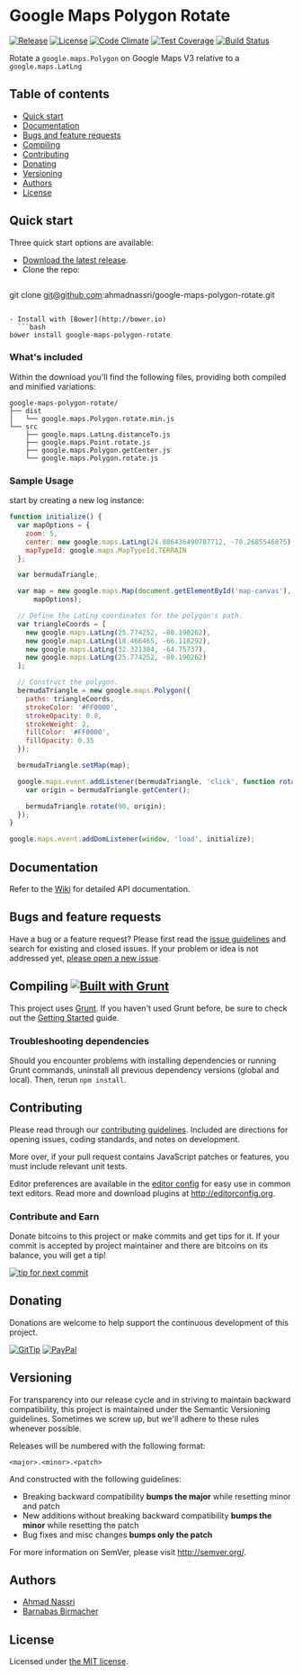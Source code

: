 # Google Maps Polygon Rotate

[![Release][release-img]][release-url]
[![License][license-img]][license-url]
[![Code Climate][codeclimate-img]][codeclimate-url]
[![Test Coverage][coverage-img]][coverage-url]
[![Build Status][travis-img]][travis-url]

Rotate a `google.maps.Polygon` on Google Maps V3 relative to a `google.maps.LatLng`

## Table of contents

- [Quick start](#quick-start)
- [Documentation](#documentation)
- [Bugs and feature requests](#bugs-and-feature-requests)
- [Compiling](#compiling-)
- [Contributing](#contributing)
- [Donating](#donating)
- [Versioning](#versioning)
- [Authors](#authors)
- [License](#license)

## Quick start

Three quick start options are available:

- [Download the latest release](https://github.com/ahmadnassri/google-maps-polygon-rotate/releases).
- Clone the repo: 
  ```bash
git clone git@github.com:ahmadnassri/google-maps-polygon-rotate.git
```

- Install with [Bower](http://bower.io)
  ```bash
bower install google-maps-polygon-rotate
```

### What's included

Within the download you'll find the following files, providing both compiled and minified variations:

```
google-maps-polygon-rotate/
├── dist
│   └── google.maps.Polygon.rotate.min.js
└── src
    ├── google.maps.LatLng.distanceTo.js
    ├── google.maps.Point.rotate.js
    ├── google.maps.Polygon.getCenter.js
    └── google.maps.Polygon.rotate.js
```

### Sample Usage

start by creating a new log instance:

```javascript
function initialize() {
  var mapOptions = {
    zoom: 5,
    center: new google.maps.LatLng(24.886436490787712, -70.2685546875),
    mapTypeId: google.maps.MapTypeId.TERRAIN
  };

  var bermudaTriangle;

  var map = new google.maps.Map(document.getElementById('map-canvas'),
      mapOptions);

  // Define the LatLng coordinates for the polygon's path.
  var triangleCoords = [
    new google.maps.LatLng(25.774252, -80.190262),
    new google.maps.LatLng(18.466465, -66.118292),
    new google.maps.LatLng(32.321384, -64.75737),
    new google.maps.LatLng(25.774252, -80.190262)
  ];

  // Construct the polygon.
  bermudaTriangle = new google.maps.Polygon({
    paths: triangleCoords,
    strokeColor: '#FF0000',
    strokeOpacity: 0.8,
    strokeWeight: 2,
    fillColor: '#FF0000',
    fillOpacity: 0.35
  });

  bermudaTriangle.setMap(map);

  google.maps.event.addListener(bermudaTriangle, 'click', function rotate () {
    var origin = bermudaTriangle.getCenter();

    bermudaTriangle.rotate(90, origin);
  });
}

google.maps.event.addDomListener(window, 'load', initialize);
```

## Documentation

Refer to the [Wiki](https://github.com/ahmadnassri/google-maps-polygon-rotate/wiki) for detailed API documentation.

## Bugs and feature requests

Have a bug or a feature request? Please first read the [issue guidelines](CONTRIBUTING.md#using-the-issue-tracker) and search for existing and closed issues. If your problem or idea is not addressed yet, [please open a new issue](https://github.com/ahmadnassri/google-maps-polygon-rotate/issues).

## Compiling [![Built with Grunt](https://cdn.gruntjs.com/builtwith.png)](http://gruntjs.com/)

This project uses [Grunt](http://gruntjs.com/). If you haven't used Grunt before, be sure to check out the [Getting Started](http://gruntjs.com/getting-started) guide.

### Troubleshooting dependencies

Should you encounter problems with installing dependencies or running Grunt commands, uninstall all previous dependency versions (global and local). Then, rerun `npm install`.

## Contributing

Please read through our [contributing guidelines](CONTRIBUTING.md). Included are directions for opening issues, coding standards, and notes on development.

More over, if your pull request contains JavaScript patches or features, you must include relevant unit tests.

Editor preferences are available in the [editor config](.editorconfig) for easy use in common text editors. Read more and download plugins at <http://editorconfig.org>.

### Contribute and Earn

Donate bitcoins to this project or make commits and get tips for it. If your commit is accepted by project maintainer and there are bitcoins on its balance, you will get a tip!

[![tip for next commit][tip4commit-img]][tip4commit-url]

## Donating

Donations are welcome to help support the continuous development of this project.

[![GitTip][gratipay-img]][gratipay-url]
[![PayPal][paypal-img]][paypal-url]

## Versioning

For transparency into our release cycle and in striving to maintain backward compatibility, this project is maintained under the Semantic Versioning guidelines. Sometimes we screw up, but we'll adhere to these rules whenever possible.

Releases will be numbered with the following format:

`<major>.<minor>.<patch>`

And constructed with the following guidelines:

- Breaking backward compatibility **bumps the major** while resetting minor and patch
- New additions without breaking backward compatibility **bumps the minor** while resetting the patch
- Bug fixes and misc changes **bumps only the patch**

For more information on SemVer, please visit <http://semver.org/>.

## Authors

* [Ahmad Nassri](http://ahmadnassri.com)
* [Barnabas Birmacher](https://github.com/birmacher)

## License

Licensed under [the MIT license](LICENSE).

[release-url]: https://github.com/ahmadnassri/google-maps-polygon-rotate/releases
[release-img]: http://img.shields.io/github/release/ahmadnassri/google-maps-polygon-rotate.svg?style=flat-square

[license-url]: opensource.org/licenses/MIT
[license-img]: http://img.shields.io/badge/license-MIT-blue.svg?style=flat-square

[travis-url]: https://travis-ci.org/ahmadnassri/google-maps-polygon-rotate
[travis-img]: http://img.shields.io/travis/ahmadnassri/google-maps-polygon-rotate.svg?style=flat-square

[codeclimate-url]: https://codeclimate.com/github/ahmadnassri/google-maps-polygon-rotate
[codeclimate-img]: http://img.shields.io/codeclimate/github/ahmadnassri/google-maps-polygon-rotate.svg?style=flat-square

[coverage-url]: https://codeclimate.com/github/codeinchaos/google-maps-polygon-rotate
[coverage-img]: http://img.shields.io/codeclimate/coverage/github/ahmadnassri/google-maps-polygon-rotate.svg?style=flat-square

[gratipay-url]: https://gratipay.com/ahmadnassri/
[gratipay-img]: http://img.shields.io/gratipay/ahmadnassri.svg?style=flat-square

[paypal-url]: https://www.paypal.com/cgi-bin/webscr?cmd=_s-xclick&hosted_button_id=UJ2B2BTK9VLRS&on0=project&os0=google-maps-polygon-rotate
[paypal-img]: http://img.shields.io/badge/PayPal-Donate-green.svg?style=flat-square

[tip4commit-url]: http://tip4commit.com/projects/924
[tip4commit-img]: http://tip4commit.com/projects/924.svg
